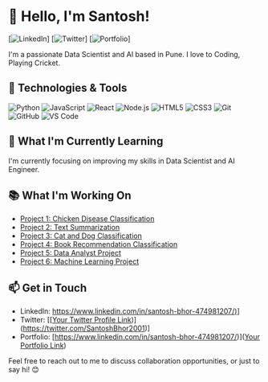 # 👋 Hello, I'm Santosh!

[![LinkedIn](https://img.shields.io/badge/LinkedIn-Connect-blue?style=flat-square&logo=linkedin)] [![Twitter](https://img.shields.io/twitter/follow/YourTwitterUsername?style=flat-square&logo=twitter)] [![Portfolio](https://img.shields.io/badge/Portfolio-View-9cf?style=flat-square)]

I'm a passionate Data Scientist and AI based in Pune. I love to Coding, Playing Cricket.

## 🔧 Technologies & Tools

![Python](https://img.shields.io/badge/-Python-3776AB?style=flat-square&logo=python&logoColor=white)
![JavaScript](https://img.shields.io/badge/-JavaScript-F7DF1E?style=flat-square&logo=javascript&logoColor=black)
![React](https://img.shields.io/badge/-React-61DAFB?style=flat-square&logo=react&logoColor=white)
![Node.js](https://img.shields.io/badge/-Node.js-339933?style=flat-square&logo=node.js&logoColor=white)
![HTML5](https://img.shields.io/badge/-HTML5-E34F26?style=flat-square&logo=html5&logoColor=white)
![CSS3](https://img.shields.io/badge/-CSS3-1572B6?style=flat-square&logo=css3&logoColor=white)
![Git](https://img.shields.io/badge/-Git-F05032?style=flat-square&logo=git&logoColor=white)
![GitHub](https://img.shields.io/badge/-GitHub-181717?style=flat-square&logo=github&logoColor=white)
![VS Code](https://img.shields.io/badge/-VS%20Code-007ACC?style=flat-square&logo=visual-studio-code&logoColor=white)

## 🌱 What I'm Currently Learning

I'm currently focusing on improving my skills in Data Scientist and AI Engineer.

## 📚 What I'm Working On

- [Project 1: Chicken Disease Classification](https://github.com/BhorSant/Chicken-disease)
- [Project 2: Text Summarization](https://github.com/BhorSant/Text-Summarizer-Project)
- [Project 3: Cat and Dog Classification](https://github.com/BhorSant/cat-dog-classificationt)
- [Project 4: Book Recommendation Classification](https://github.com/BhorSant/Book-Recommendation-System)
- [Project 5: Data Analyst Project](https://github.com/BhorSant/Project)
- [Project 6: Machine Learning Project](https://github.com/BhorSant/ds)

## 📫 Get in Touch

- LinkedIn: [https://www.linkedin.com/in/santosh-bhor-474981207/)](https://www.linkedin.com/in/santosh-bhor-474981207/)]
- Twitter: [[[Your Twitter Profile Link](https://www.linkedin.com/in/santosh-bhor-474981207/))](https://twitter.com/SantoshBhor2001)]
- Portfolio: [https://www.linkedin.com/in/santosh-bhor-474981207/)]([Your Portfolio Link](https://github.com/BhorSant))

Feel free to reach out to me to discuss collaboration opportunities, or just to say hi! 😊
